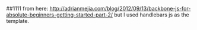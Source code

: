 ##1111 
from here: http://adrianmejia.com/blog/2012/09/13/backbone-js-for-absolute-beginners-getting-started-part-2/
but I used handlebars js as the template.

